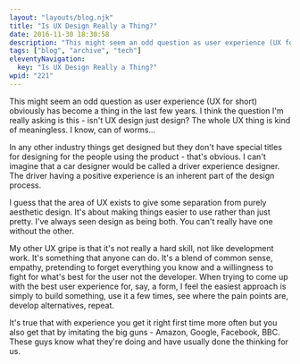 ```yaml
---
layout: "layouts/blog.njk"
title: "Is UX Design Really a Thing?"
date: 2016-11-30 18:30:58
description: "This might seem an odd question as user experience (UX for short) obviously has become a thing in the last few years"
tags: ["blog", "archive", "tech"]
eleventyNavigation:
  key: "Is UX Design Really a Thing?"
wpid: "221"
---
```


This might seem an odd question as user experience (UX for short) obviously has become a thing in the last few years. I think the question I'm really asking is this - isn't UX design just design? The whole UX thing is kind of meaningless. I know, can of worms...

In any other industry things get designed but they don't have special titles for designing for the people using the product - that's obvious. I can't imagine that a car designer would be called a driver experience designer. The driver having a positive experience is an inherent part of the design process.

I guess that the area of UX exists to give some separation from purely aesthetic design. It's about making things easier to use rather than just pretty. I've always seen design as being both. You can't really have one without the other.

My other UX gripe is that it's not really a hard skill, not like development work. It's something that anyone can do. It's a blend of common sense, empathy, pretending to forget everything you know and a willingness to fight for what's best for the user not the developer. When trying to come up with the best user experience for, say, a form, I feel the easiest approach is simply to build something, use it a few times, see where the pain points are, develop alternatives, repeat.

It's true that with experience you get it right first time more often but you also get that by imitating the big guns - Amazon, Google, Facebook, BBC. These guys know what they're doing and have usually done the thinking for us.

&nbsp;
